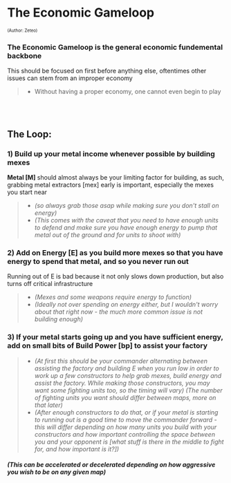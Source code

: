 # The Economic Gameloop
<sup><sup>(Author: Zeteo)</sup></sup>

### The Economic Gameloop is the general economic fundemental backbone
This should be focused on first before anything else, oftentimes other issues can stem from an improper economy
> - Without having a proper economy, one cannot even begin to play

<br><br>

## The Loop:

### 1) Build up your metal income whenever possible by building mexes

**Metal [M]** should almost always be your limiting factor for building, as such, grabbing metal extractors [mex] early is important, especially the mexes you start near
  > - *(so always grab those asap while making sure you don't stall on energy)* <br>
  > - *(This comes with the caveat that you need to have enough units to defend and make sure you have enough energy to pump that metal out of the ground and for units to shoot with)*

### 2) Add on **Energy [E]** as you build more mexes so that you have energy to spend that metal, and so you never run out
Running out of E is bad because it not only slows down production, but also turns off critical infrastructure
  > - *(Mexes and some weapons require energy to function)*
  > - *(Ideally not over spending on energy either, but I wouldn't worry about that right now - the much more common issue is not building enough)*

### 3) If your metal starts going up and you have sufficient energy, add on small bits of **Build Power [bp]** to assist your factory
  > - *(At first this should be your commander alternating between assisting the factory and building E when you run low in order to work up a few constructors to help grab mexes, build energy and assist the factory. While making those constructors, you may want some fighting units too, so the timing will vary) (The number of fighting units you want should differ between maps, more on that later)*
  > - *(After enough constructors to do that, or if your metal is starting to running out is a good time to move the commander forward - this will differ depending on how many units you build with your constructors and how important controlling the space between you and your opponent is [what stuff is there in the middle to fight for, and how important is it?])*

#### *(This can be accelerated or decelerated depending on how aggressive you wish to be on any given map)*
